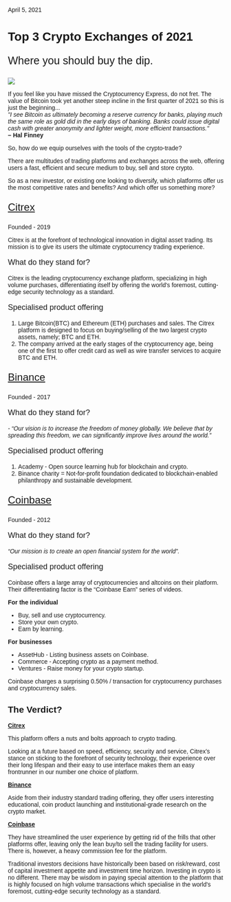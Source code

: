 <html>
<head><title>Top 3 Crypto Exchanges of 2021</title></head>
    <style>.page-header{display: none}</style>
<body style='font-family: Montserrat, Trebuchet MS, Lucida Grande, Lucida Sans Unicode, Lucida Sans, Tahoma, sans-serif;'>
	<div class="entry-meta"><a class="entry-date published">April 5, 2021</a></div>
    <h1>Top 3 Crypto Exchanges of 2021</h1>
    <p style="font-size: 25px"> Where you should buy the dip.</p>
    <img src="https://i.ibb.co/Sf22HDG/top3.jpg"/>
    <p>If you feel like you have missed the Cryptocurrency Express, do not fret. The value of Bitcoin took yet another steep incline in the first quarter of 2021 so this is just the beginning...<br>
<span style="font-style: italic">"I see Bitcoin as ultimately becoming a reserve currency for banks, playing much the same role as gold did in the early days of banking. Banks could issue digital cash with greater anonymity and lighter weight, more efficient transactions."</span><br>
        <strong>– Hal Finney</strong>        
</p>
    <p>So, how do we equip ourselves with the tools of the crypto-trade?</p>
 
<p>There are multitudes of trading platforms and exchanges across the web, offering users a fast, efficient and secure medium to buy, sell and store crypto. </p>
 
<p>So as a new investor, or existing one looking to diversify, which platforms offer us the most competitive rates and benefits? And which offer us something more?</p>
<p style="font-size:24px"><a href="https://citrex.io/en#about" target="_blank">Citrex</a></p>
<p>Founded - 2019</p>
<p>Citrex is at the forefront of technological innovation in digital asset trading. Its mission is to give its users the ultimate cryptocurrency trading experience.</p>
<p style="font-size:18px">What do they stand for?</p>
<p>Citrex is the leading cryptocurrency exchange platform, specializing in high volume purchases, differentiating itself by offering the world's foremost, cutting-edge security technology as a standard.</p>
<p style="font-size:18px">Specialised product offering</p> 
 <ol>
    <li>Large Bitcoin(BTC) and Ethereum (ETH) purchases and sales.  The Citrex platform is designed to focus on buying/selling of the two largest crypto assets, namely; BTC and ETH.</li>
    <li>The company arrived at the early stages of the cryptocurrency age, being one of the first to offer credit card as well as wire transfer services to acquire BTC and ETH.</li>
    </ol>
<p style="font-size:24px"><a href="https://www.binance.com/en" target="_blank">Binance</a></p>
    <p>Founded - 2017</p>
    <p style="font-size:18px">What do they stand for?</p>
    <p style="font-style:italic">- “Our vision is to increase the freedom of money globally. We believe that by spreading this freedom, we can significantly improve lives around the world.”</p>
    <p style="font-size:18px">Specialised product offering</p>
    <ol>
    <li>Academy - Open source learning hub for blockchain and crypto.</li>
    <li>Binance charity = Not-for-profit foundation dedicated to blockchain-enabled philanthropy and sustainable development.</li>
    </ol>
    <p style="font-size:24px"><a href="https://www.coinbase.com/" target="_blank">Coinbase</a></p>
    <p>Founded - 2012</p>
    <p style="font-size:18px">What do they stand for?</p>
    <p style="font-style:italic">“Our mission is to create an open financial system for the world”.</p>
    <p style="font-size:18px">Specialised product offering</p>
    <p>Coinbase offers a large array of cryptocurrencies and altcoins on their platform. Their differentiating factor is the “Coinbase Earn” series of videos.</p>
    <p><strong>For the individual</strong></p>
    <ul>
    <li>Buy, sell and use cryptocurrency.</li>
    <li>Store your own crypto.</li>
    <li>Earn by learning.</li>
    </ul>
    <p><strong>For businesses</strong></p>
    <ul>
    <li>AssetHub - Listing business assets on Coinbase.</li>
    <li>Commerce - Accepting crypto as a payment method.</li>
    <li>Ventures - Raise money for your crypto startup.</li>
    </ul>
    <p>Coinbase charges a surprising 0.50% / transaction for cryptocurrency purchases and cryptocurrency sales.</p>
    <h2>The Verdict?</h2>
    <p><strong><a href="https://citrex.io/en#about" target="_blank">Citrex</a></strong></p>
    <p>This platform offers a nuts and bolts approach to crypto trading.</p>
    <p>Looking at a future based on speed, efficiency, security and service, Citrex’s stance on sticking to the forefront of security technology, their experience over their long lifespan and their easy to use interface makes them an easy frontrunner in our number one choice of platform.</p>
    <p><strong><a href="https://www.binance.com/en" target="_blank">Binance</a></strong></p>
    <p>Aside from their industry standard trading offering, they offer users interesting educational, coin product launching and institutional-grade research on the crypto market.</p>
    <p><strong><a href="https://www.coinbase.com/" target="_blank">Coinbase</a></strong></p>
    <p>They have streamlined the user experience by getting rid of the frills that other platforms offer, leaving only the lean buy/to sell the trading facility for users. There is, however, a heavy commission fee for the platform.</p>
    <p>Traditional investors decisions have historically been based on risk/reward, cost of capital investment appetite and investment time horizon. Investing in crypto is no different. There may be wisdom in paying special attention to the platform that is highly focused on high volume transactions which specialise in the world's foremost, cutting-edge security technology as a standard.</p>
    </body>
    
</html>
